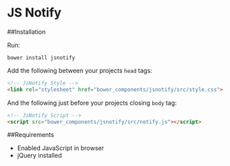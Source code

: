 # JS Notify

##Installation

Run:

```bower install jsnotify```

Add the following between your projects ```head``` tags:

```html
<!-- JsNotify Style -->
<link rel="stylesheet" href="bower_components/jsnotify/src/style.css">
```

And the following just before your projects closing ```body``` tag:

```html
<!-- JsNotify Script -->
<script src="bower_components/jsnotify/src/notify.js"></script>
```

##Requirements

* Enabled JavaScript in browser
* jQuery installed

